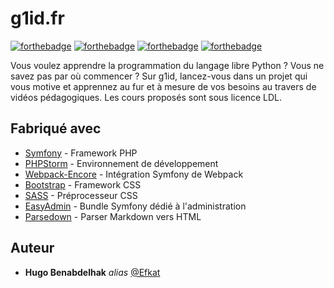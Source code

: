 # g1id.fr

[![forthebadge](https://forthebadge.com/images/badges/contains-17-coffee-cups.svg)](https://forthebadge.com)
[![forthebadge](http://forthebadge.com/images/badges/built-with-love.svg)](http://forthebadge.com)  [![forthebadge](http://forthebadge.com/images/badges/powered-by-electricity.svg)](http://forthebadge.com) [![forthebadge](https://forthebadge.com/images/badges/not-a-bug-a-feature.svg)](https://forthebadge.com)

Vous voulez apprendre la programmation du langage libre Python ? Vous ne savez pas par où commencer ? Sur g1id, lancez-vous dans un projet qui vous motive et apprennez au fur et à mesure de vos besoins au travers de vidéos pédagogiques. Les cours proposés sont sous licence LDL.

## Fabriqué avec

* [Symfony](https://symfony.com/) - Framework PHP 
* [PHPStorm](https://www.jetbrains.com/fr-fr/phpstorm/) - Environnement de développement
* [Webpack-Encore](https://github.com/symfony/webpack-encore) - Intégration Symfony de Webpack
* [Bootstrap](https://getbootstrap.com/) - Framework CSS
* [SASS](https://sass-lang.com/documentation/syntax) - Préprocesseur CSS
* [EasyAdmin](https://symfony.com/doc/current/bundles/EasyAdminBundle/index.html) - Bundle Symfony dédié à l'administration
* [Parsedown](https://parsedown.org/) - Parser Markdown vers HTML


## Auteur

* **Hugo Benabdelhak** _alias_ [@Efkat](https://github.com/Efkat)
